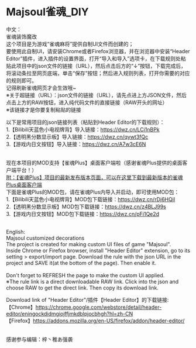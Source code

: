 # Majsoul雀魂_DIY

中文：<br>
雀魂装饰魔改<br>
这个项目是为游戏“雀魂麻将”提供自制UI文件而创建的；<br>
要使用此自制UI，请安装Chrome或者Firefox浏览器，并在浏览器中安装“Header Editor”插件，进入插件的设置界面，打开“导入和导入”选项卡，在下载规则处粘贴此项目中的json文件的链接（URL），然后点击后方的“↓”按钮，下载完成后，将滚动条拉至网页底端，单击“保存”按钮；然后进入规则列表，打开你需要的对应的规则即可。<br>
记得刷新雀魂网页才会生效哦~<br>
※关于超链接（URL）：json文件的链接（URL），请先点进上方JSON文件，然后点击上方的RAW按钮，进入纯代码文件的直接链接（RAW开头的网址）<br>
※该链接才是你要复制粘贴的链接<br>

以下是常用项目的json链接列表（粘贴到Header Editor的下载规则）：<br>
1.【Bilibili天蓝色小电视牌背】导入链接：https://dwz.cn/LCi1nBPk<br>
2.【透明黑分数显示板】导入链接：https://dwz.cn/qywt3fQc<br>
3.【游戏内日文按钮】导入链接：https://dwz.cn/A7w3cE6N<br><br>

现在本项目的MOD支持【雀魂Plus】桌面客户端啦（感谢雀魂Plus提供的桌面客户端平台！）<br>
[附：【雀魂Plus】项目的最新发布版本页面，可以在这里下载到最新版本的雀魂Plus桌面客户端](https://github.com/MajsoulPlus/majsoul-plus-client/releases)<br>
下面是雀魂Plus的MOD包，请在雀魂Plus内导入并启动，即可使用MOD包：<br>
1.【Bilibili天蓝色小电视牌背】MOD包下载链接：https://dwz.cn/rDj6HQjI<br>
2.【透明黑分数显示板】MOD包下载链接：https://dwz.cn/z4BLJ99s<br>
3.【游戏内日文按钮】MOD包下载链接：https://dwz.cn/pFi1Qe2d<br><br>

English:<br>
Majsoul customized decorations<br>
The project is created for making custom UI files of game "Majsoul".<br>
Inside Chrome or Firefox browser, install "Header Editor" extension, go to its setting > export/import page. Download the rule with the json URL in the project and SAVE it(at the bottom of the page). Then enable it.<br><br>
Don't forget to REFRESH the page to make the custom UI applied.<br>
※The rule link is a direct downloadable RAW link. Click into the json and choose RAW to get the direct link. Then copy its download link.

Download link of "Header Editor"/插件【Header Editor】的下载链接:<br>
【Chrome】https://chrome.google.com/webstore/detail/header-editor/eningockdidmgiojffjmkdblpjocbhgh?hl=zh-CN<br>
【Firefox】https://addons.mozilla.org/en-US/firefox/addon/header-editor/<br><br>

感谢参与编辑：梓丶稚あ强袭

